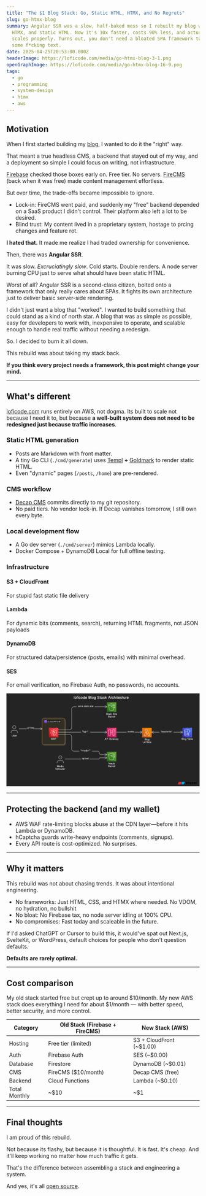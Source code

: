 ```yaml
---
title: "The $1 Blog Stack: Go, Static HTML, HTMX, and No Regrets"
slug: go-htmx-blog
summary: Angular SSR was a slow, half-baked mess so I rebuilt my blog with Go,
  HTMX, and static HTML. Now it's 10x faster, costs 90% less, and actually
  scales properly. Turns out, you don't need a bloated SPA framework to render
  some f*cking text.
date: 2025-04-25T20:53:00.000Z
headerImage: https://loficode.com/media/go-htmx-blog-3-1.png
openGraphImage: https://loficode.com/media/go-htmx-blog-16-9.png
tags:
  - go
  - programming
  - system-design
  - htmx
  - aws
---
```

## Motivation

When I first started building my [blog](https://loficode.com), I wanted to do it the "right" way.

That meant a true headless CMS, a backend that stayed out of my way, and a deployment so simple I could focus on writing, not infrastructure.

[Firebase](https://firebase.google.com/) checked those boxes early on. Free tier. No servers. [FireCMS](https://firecms.co/) (back when it was free) made content management effortless.

But over time, the trade-offs became impossible to ignore.

* Lock-in: FireCMS went paid, and suddenly my "free" backend depended on a SaaS product I didn't control. Their platform also left a lot to be desired.
* Blind trust: My content lived in a proprietary system, hostage to prcing changes and feature rot.

**I hated that.** It made me realize I had traded ownership for convenience.

Then, there was **Angular SSR**.

It was slow. *Excruciatingly slow*. Cold starts. Double renders. A node server burning CPU just to serve what should have been static HTML. 

Worst of all? Angular SSR is a second-class citizen, bolted onto a framework that only really cares about SPAs. It fights its own architecture just to deliver basic server-side rendering. 

I didn't just want a blog that "worked". I wanted to build something that could stand as a kind of north star. A blog that was as simple as possible, easy for developers to work with, inexpensive to operate, and scalable enough to handle real traffic without needing a redesign.

So. I decided to burn it all down.

This rebuild was about taking my stack back.

**If you think every project needs a framework, this post might change your mind.**

- - -

## What's different

[loficode.com](https://loficode.com) runs entirely on AWS, not dogma. Its built to scale not because I need it to, but because **a well-built system does not need to be redesigned just because traffic increases**. 

### Static HTML generation

* Posts are Markdown with front matter.
* A tiny Go CLI (`./cmd/generate`) uses [Templ](https://templ.guide/) **+** [Goldmark](https://github.com/yuin/goldmark) to render static HTML.
* Even "dynamic" pages (`/posts`, `/home`) are pre-rendered.

### CMS workflow

* [Decap CMS](https://decapcms.org/) commits directly to my git repository.
* No paid tiers. No vendor lock-in. If Decap vanishes tomorrow, I still own every byte.

### Local development flow

* A Go dev server (`./cmd/server`) mimics Lambda locally.
* Docker Compose + DynamoDB Local for full offline testing.

### Infrastructure

#### S3 + CloudFront

For stupid fast static file delivery

#### Lambda

For dynamic bits (comments, search), returning HTML fragments, not JSON payloads

#### DynamoDB

For structured data/persistence (posts, emails) with minimal overhead.

#### SES

For email verification, no Firebase Auth, no passwords, no accounts.

![infrastructure diagram](https://github.com/codypotter/lofi-code/blob/main/infra.png?raw=true "Infrastructure diagram")

- - -

## Protecting the backend (and my wallet)

* AWS WAF rate-limiting blocks abuse at the CDN layer—before it hits Lambda or DynamoDB.
* hCaptcha guards write-heavy endpoints (comments, signups).
* Every API route is cost-optimized. No surprises.

- - -

## Why it matters

This rebuild was not about chasing trends. It was about intentional engineering.

* No frameworks: Just HTML, CSS, and HTMX where needed. No VDOM, no hydration, no bullshit
* No bloat: No Firebase tax, no node server idling at 100% CPU.
* No compromises: Fast today and scaleable in the future.

If I'd asked ChatGPT or Cursor to build this, it would've spat out Next.js, SvelteKit, or WordPress, default choices for people who don't question defaults. 

**Defaults are rarely optimal.**

- - -

## Cost comparison

My old stack started free but crept up to around $10/month.
My new AWS stack does everything I need for about $1/month — with better speed, better security, and more control.

| Category         | Old Stack (Firebase + FireCMS)     | New Stack (AWS)                  |
|------------------|------------------------------------|----------------------------------|
| Hosting      | Free tier (limited)                | S3 + CloudFront (~$1.00)         |
| Auth         | Firebase Auth                      | SES (~$0.00)                     |
| Database     | Firestore                          | DynamoDB (~$0.01)                |
| CMS          | FireCMS ($10/month)               | Decap CMS (free)                 |
| Backend      | Cloud Functions                    | Lambda (~$0.10)                  |
| Total Monthly| ~$10                               | ~$1                              |

---

## Final thoughts

I am proud of this rebuild.

Not because its flashy, but because it is thoughtful. It is fast. It's cheap. And it'll keep working no matter how much traffic it gets.

That's the difference between assembling a stack and engineering a system.


And yes, it's all [open source](https://github.com/codypotter/lofi-code).
